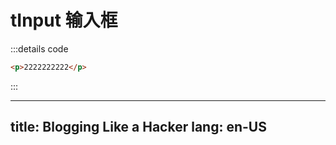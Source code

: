 # tInput 输入框

:::details code
```html
<p>2222222222</p>
```
:::

---
title: Blogging Like a Hacker
lang: en-US
---